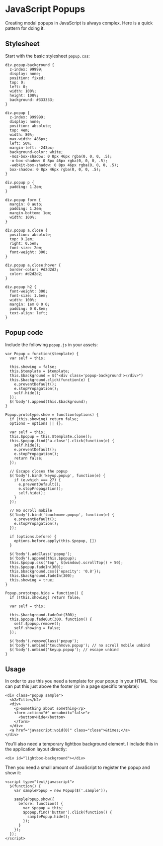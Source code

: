# JavaScript Popups

Creating modal popups in JavaScript is always complex. Here is a quick pattern for doing it.

## Stylesheet

Start with the basic stylesheet `popup.css`:

    div.popup-background {
      z-index: 99999;
      display: none;
      position: fixed;
      top: 0;
      left: 0;
      width: 100%;
      height: 100%;
      background: #333333;
    }

    div.popup {
      z-index: 999999;
      display: none;
      position: absolute;
      top: 4em;
      width: 80%;
      max-width: 486px;
      left: 50%;
      margin-left: -243px;
      background-color: white;
      -moz-box-shadow: 0 8px 46px rgba(0, 0, 0, .5);
      -o-box-shadow: 0 8px 46px rgba(0, 0, 0, .5);
      -webkit-box-shadow: 0 8px 46px rgba(0, 0, 0, .5);
      box-shadow: 0 8px 46px rgba(0, 0, 0, .5);
    }

    div.popup p {
      padding: 1.2em;
    }

    div.popup form {
      margin: 0 auto;
      padding: 1.2em;
      margin-bottom: 1em;
      width: 100%;
    }

    div.popup a.close {
      position: absolute;
      top: 0.2em;
      right: 0.5em;
      font-size: 2em;
      font-weight: 300;
    }

    div.popup a.close:hover {
      border-color: #d2d2d2;
      color: #d2d2d2;
    }

    div.popup h2 {
      font-weight: 300;
      font-size: 1.6em;
      width: 100%;
      margin: 1em 0 0 0;
      padding: 0 0.8em;
      text-align: left;
    }


## Popup code

Include the following `popup.js` in your assets:

    var Popup = function($template) {
      var self = this;

      this.showing = false;
      this.$template = $template;
      this.$background = $("<div class='popup-background'></div>")
      this.$background.click(function(e) {
        e.preventDefault();
        e.stopPropagation();
        self.hide();
      });
      $('body').append(this.$background);
    }

    Popup.prototype.show = function(options) {
      if (this.showing) return false;
      options = options || {};

      var self = this;
      this.$popup = this.$template.clone();
      this.$popup.find('a.close').click(function(e) {
        self.hide();
        e.preventDefault();
        e.stopPropagation();
        return false;
      });

      // Escape closes the popup
      $('body').bind('keyup.popup', function(e) {
        if (e.which === 27) {
          e.preventDefault();
          e.stopPropagation();
          self.hide();
        }
      });

      // No scroll mobile
      $('body').bind('touchmove.popup', function(e) {
        e.preventDefault();
        e.stopPropagation();
      });

      if (options.before) {
        options.before.apply(this.$popup, [])
      }

      $('body').addClass('popup');
      $('body').append(this.$popup);
      this.$popup.css('top', $(window).scrollTop() + 50);
      this.$popup.fadeIn(300);
      this.$background.css({'opacity': '0.8'});
      this.$background.fadeIn(300);
      this.showing = true;
    }

    Popup.prototype.hide = function() {
      if (!this.showing) return false;

      var self = this;

      this.$background.fadeOut(300);
      this.$popup.fadeOut(300, function() {
        self.$popup.remove();
        self.showing = false;
      });

      $('body').removeClass('popup');
      $('body').unbind('touchmove.popup'); // no scroll mobile unbind
      $('body').unbind('keyup.popup'); // escape unbind
    }



## Usage

In order to use this you need a template for your popup in your HTML. You can put this just above the footer (or in a page specific template):

    <div class="popup sample">
      <h2>Title</h2>
      <div>
        <p>Something about something</p>
        <form action="#" onsubmit="false">
          <button>Hide</button>
        </form>
      </div>
      <a href="javascript:void(0)" class="close">&times;</a>
    </div>

You'll also need a temporary lightbox background element. I include this in the application layout directly:

    <div id="lightbox-background"></div>

Then you need a small amount of JavaScript to register the popup and show it:

    <script type="text/javascript">
      $(function() {
        var samplePopup = new Popup($('.sample'));

        samplePopup.show({
          before: function() {
            var $popup = this;
            $popup.find('button').click(function() {
              samplePopup.hide();
            });
          }
        });
      });
    </script>
